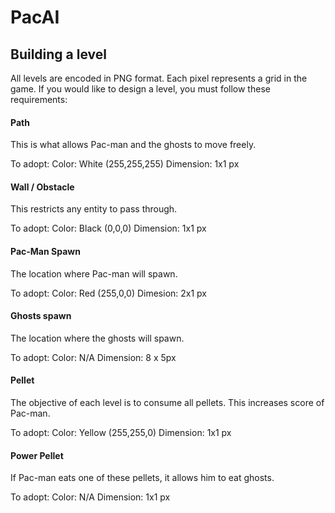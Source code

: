 # PacAI

## Building a level

All levels are encoded in PNG format. Each pixel represents a grid in the game. If you would like to design a level, you must follow these requirements:

#### Path

This is what allows Pac-man and the ghosts to move freely.

To adopt:
  Color: White (255,255,255)
  Dimension: 1x1 px
  
#### Wall / Obstacle

This restricts any entity to pass through.

To adopt:
  Color: Black (0,0,0)
  Dimension: 1x1 px
 
#### Pac-Man Spawn

The location where Pac-man will spawn.

To adopt:
  Color: Red (255,0,0)
  Dimesion: 2x1 px
  
#### Ghosts spawn

The location where the ghosts will spawn.

To adopt:
  Color: N/A
  Dimension: 8 x 5px
  
#### Pellet

The objective of each level is to consume all pellets. This increases score of Pac-man.

To adopt:
  Color: Yellow (255,255,0)
  Dimension: 1x1 px
  
#### Power Pellet

If Pac-man eats one of these pellets, it allows him to eat ghosts.

To adopt:
  Color: N/A
  Dimension: 1x1 px
